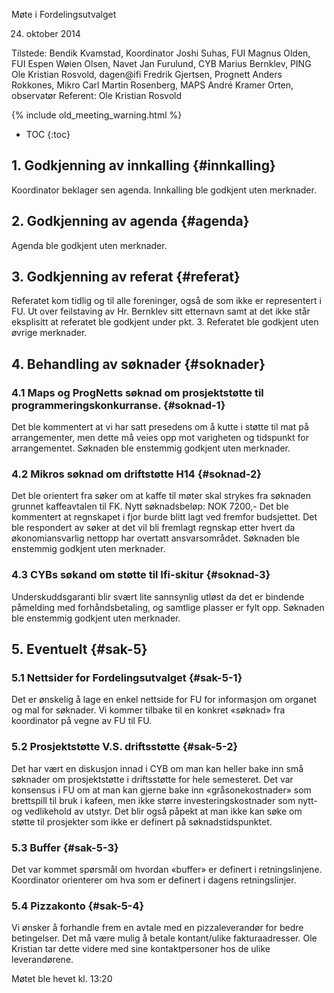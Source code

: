 Møte i Fordelingsutvalget

24. oktober 2014

Tilstede:
Bendik Kvamstad, Koordinator
Joshi Suhas, FUI
Magnus Olden, FUI
Espen Wøien Olsen, Navet
Jan Furulund, CYB
Marius Bernklev, PING
Ole Kristian Rosvold, dagen@ifi
Fredrik Gjertsen, Prognett
Anders Rokkones, Mikro
Carl Martin Rosenberg, MAPS
André Kramer Orten, observatør
Referent: Ole Kristian Rosvold

{% include old_meeting_warning.html %}

* TOC {:toc}

## 1. Godkjenning av innkalling {#innkalling}
Koordinator beklager sen agenda.
Innkalling ble godkjent uten merknader.

## 2. Godkjenning av agenda {#agenda}
Agenda ble godkjent uten merknader.

## 3. Godkjenning av referat {#referat}
Referatet kom tidlig og til alle foreninger, også de som ikke er representert i FU.
Ut over feilstaving av Hr. Bernklev sitt etternavn samt at det ikke står eksplisitt at referatet ble godkjent under pkt. 3.
Referatet ble godkjent uten øvrige merknader.

## 4. Behandling av søknader {#soknader}
### 4.1 Maps og ProgNetts søknad om prosjektstøtte til programmeringskonkurranse. {#soknad-1}
Det ble kommentert at vi har satt presedens om å kutte i støtte til mat på arrangementer, men dette må veies opp mot varigheten og tidspunkt for arrangementet.
Søknaden ble enstemmig godkjent uten merknader.

### 4.2 Mikros søknad om driftstøtte H14 {#soknad-2}
Det ble orientert fra søker om at kaffe til møter skal strykes fra søknaden grunnet kaffeavtalen til FK. Nytt søknadsbeløp: NOK 7200,-
Det ble kommentert at regnskapet i fjor burde blitt lagt ved fremfor budsjettet. 
Det ble respondert av søker at det vil bli fremlagt regnskap etter hvert da økonomiansvarlig nettopp har overtatt ansvarsområdet.
Søknaden ble enstemmig godkjent uten merknader.

### 4.3 CYBs søkand om støtte til Ifi-skitur {#soknad-3}
Underskuddsgaranti blir svært lite sannsynlig utløst da det er bindende påmelding med forhåndsbetaling, og samtlige plasser er fylt opp.
Søknaden ble enstemmig godkjent uten merknader.

## 5. Eventuelt {#sak-5}
### 5.1 Nettsider for Fordelingsutvalget {#sak-5-1}
Det er ønskelig å lage en enkel nettside for FU for informasjon om organet og mal for søknader. 
Vi kommer tilbake til en konkret «søknad» fra koordinator på vegne av FU til FU.

### 5.2 Prosjektstøtte V.S. driftsstøtte {#sak-5-2}
Det har vært en diskusjon innad i CYB om man kan heller bake inn små søknader om prosjektstøtte i driftsstøtte for hele semesteret.
Det var konsensus i FU om at man kan gjerne bake inn «gråsonekostnader» som brettspill til bruk i kafeen, men ikke større investeringskostnader som nytt- og vedlikehold av utstyr.
Det blir også påpekt at man ikke kan søke om støtte til prosjekter som ikke er definert på søknadstidspunktet.

### 5.3 Buffer {#sak-5-3}
Det var kommet spørsmål om hvordan «buffer» er definert i retningslinjene.
Koordinator orienterer om hva som er definert i dagens retningslinjer.

### 5.4 Pizzakonto {#sak-5-4}
Vi ønsker å forhandle frem en avtale med en pizzaleverandør for bedre betingelser. Det må være mulig å betale kontant/ulike fakturaadresser. Ole Kristian tar dette videre med sine kontaktpersoner hos de ulike leverandørene.

Møtet ble hevet kl. 13:20
